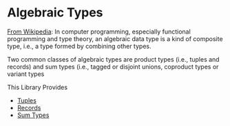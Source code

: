# Algebraic Types

[From Wikipedia](https://en.wikipedia.org/wiki/Algebraic_data_type): In computer programming, especially functional programming and type theory, an algebraic data type is a kind of composite type, i.e., a type formed by combining other types.

Two common classes of algebraic types are product types (i.e., tuples and records) and sum types (i.e., tagged or disjoint unions, coproduct types or variant types

This Library Provides

- [Tuples](./tup.md)
- [Records](./rec.md)
- [Sum Types](./enum.md)


